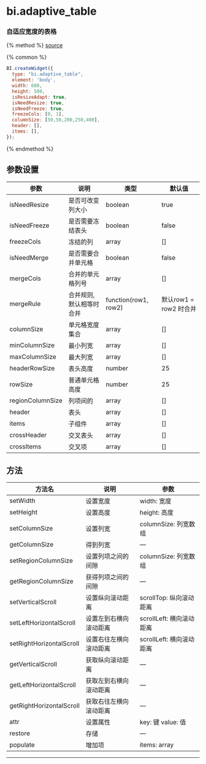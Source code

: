 # bi.adaptive_table

### 自适应宽度的表格

{% method %}
[source](https://jsfiddle.net/fineui/pbgnjeg0/)

{% common %}
```javascript
BI.createWidget({
  type: "bi.adaptive_table",
  element: 'body',
  width: 600,
  height: 500,
  isResizeAdapt: true,
  isNeedResize: true,
  isNeedFreeze: true,
  freezeCols: [0, 1],
  columnSize: [50,50,200,250,400],
  header: [],
  items: [],
});
```

{% endmethod %}

## 参数设置
| 参数               | 说明            | 类型                   | 默认值               |
| ---------------- | ------------- | -------------------- | ----------------- |
| isNeedResize     | 是否可改变列大小      | boolean                 | true              |
| isNeedFreeze     | 是否需要冻结表头      | boolean                 | false             |
| freezeCols       | 冻结的列          | array                | []                |
| isNeedMerge      | 是否需要合并单元格     | boolean                 | false             |
| mergeCols        | 合并的单元格列号      | array                | []                |
| mergeRule        | 合并规则, 默认相等时合并 | function(row1, row2) | 默认row1 = row2 时合并 |
| columnSize       | 单元格宽度集合       | array                | []                |
| minColumnSize    | 最小列宽          | array                | []                |
| maxColumnSize    | 最大列宽          | array                | []                |
| headerRowSize    | 表头高度          | number               | 25                |
| rowSize          | 普通单元格高度       | number               | 25                |
| regionColumnSize | 列项间的          | array                | []                |
| header           | 表头            | array                | []                |
| items            | 子组件           | array                | []                |
| crossHeader      | 交叉表头          | array                | []                |
| crossItems       | 交叉项           | array                | []                |



## 方法
| 方法名                      | 说明          | 参数               |
| ------------------------ | ----------- | ------------------ |
| setWidth                 | 设置宽度        | width: 宽度          |
| setHeight                | 设置高度        | height: 高度         |
| setColumnSize            | 设置列宽        | columnSize: 列宽数组   |
| getColumnSize            | 得到列宽        | —                  |
| setRegionColumnSize      | 设置列项之间的间隙   | columnSize: 列宽数组   |
| getRegionColumnSize      | 获得列项之间的间隙   | —                  |
| setVerticalScroll        | 设置纵向滚动距离    | scrollTop: 纵向滚动距离  |
| setLeftHorizontalScroll  | 设置左到右横向滚动距离 | scrollLeft: 横向滚动距离 |
| setRightHorizontalScroll | 设置右往左横向滚动距离 | scrollLeft: 横向滚动距离 |
| getVerticalScroll        | 获取纵向滚动距离    | —                  |
| getLeftHorizontalScroll  | 获取左到右横向滚动距离 | —                  |
| getRightHorizontalScroll | 获取右往左横向滚动距离 | —                  |
| attr                     | 设置属性        | key: 键   value: 值  |
| restore                  | 存储          | —                  |
| populate                 | 增加项         | items: array       |

------